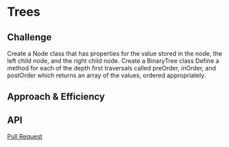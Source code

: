 
# Trees
<!-- Short summary or background information -->

## Challenge
Create a Node class that has properties for the value stored in the node, the left child node, and the right child node.
Create a BinaryTree class
Define a method for each of the depth first traversals called preOrder, inOrder, and postOrder which returns an array of the values, ordered appropriately.

## Approach & Efficiency
<!-- What approach did you take? Why? What is the Big O space/time for this approach? -->

## API
<!-- Description of each method publicly available in each of your trees -->

[Pull Request](https://github.com/CeylinBrooks/data-structures-and-algorithms/pull/50)
